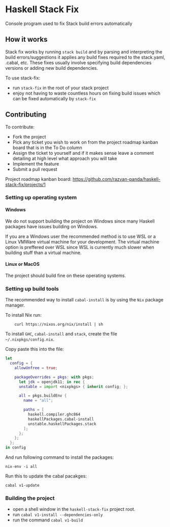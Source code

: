 # Haskell Stack Fix

Console program used to fix Stack build errors automatically

## How it works

Stack fix works by running `stack build` and by parsing and interpreting the build errors/suggestions it applies any build fixes required to the stack.yaml, .cabal, etc. These fixes usually involve specifying build dependencies versions or adding new build dependencies.

To use stack-fix:

* run `stack-fix` in the root of your stack project
* enjoy not having to waste countless hours on fixing build issues which can be fixed automatically by `stack-fix`

## Contributing

To contribute:

* Fork the project
* Pick any ticket you wish to work on from the project roadmap kanban board that is in the To Do column
* Assign the ticket to yourself and if it makes sense leave a comment detailing at high level what approach you will take
* Implement the feature
* Submit a pull request

Project roadmap kanban board: https://github.com/razvan-panda/haskell-stack-fix/projects/1

### Setting up operating system

#### Windows

We do not support building the project on Windows since many Haskell packages have issues building on Windows.

If you are a Windows user the recommended method is to use WSL or a Linux VMWare virtual machine for your development. The virtual machine option is preffered over WSL since WSL is currently much slower when building stuff than a virtual machine.

#### Linux or MacOS

The project should build fine on these operating systems.

### Setting up build tools

The recommended way to install `cabal-install` is by using the `Nix` package manager.

To install Nix run:

```shell
    curl https://nixos.org/nix/install | sh
```

To install `GHC`, `cabal-install` and `stack`,  create the file `~/.nixpkgs/config.nix`.

Copy paste this into the file:

```nix
let
  config = {
    allowUnfree = true;

    packageOverrides = pkgs: with pkgs;
      let jdk = openjdk11; in rec {
      unstable = import <nixpkgs> { inherit config; };

      all = pkgs.buildEnv {
        name = "all";

        paths = [
          haskell.compiler.ghc864
          haskellPackages.cabal-install
          unstable.haskellPackages.stack
        ];
      };
    };
  };
in config
```

And run following command to install the packages:

```shell
nix-env -i all
```

Run this to update the cabal pacakges:

```shell
cabal v1-update
```

### Building the project

* open a shell window in the `haskell-stack-fix` project root.
* run `cabal v1-install --dependencies-only`
* run the command `cabal v1-build`
